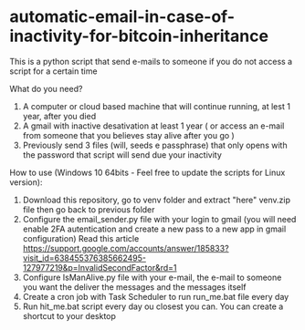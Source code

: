 # automatic-email-in-case-of-inactivity-for-bitcoin-inheritance
This is a python script that send e-mails to someone if you do not access a script for a certain time

What do you need?
1) A computer or cloud based machine that will continue running, at lest 1 year, after you died
2) A gmail with inactive desativation at least 1 year ( or access an e-mail from someone that you believes stay alive after you go )
3) Previously send 3 files (will, seeds e passphrase) that only opens with the password that script will send due your inactivity

How to use (Windows 10 64bits - Feel free to update the scripts for Linux version):
1) Download this repository, go to venv folder and extract "here" venv.zip file then go back to previous folder
2) Configure the email_sender.py file with your login to gmail (you will need enable 2FA autentication and create a new pass to a new app in gmail configuration)
   Read this article https://support.google.com/accounts/answer/185833?visit_id=638455376385662495-127977219&p=InvalidSecondFactor&rd=1
3) Configure IsManAlive.py file with your e-mail, the e-mail to someone you want the deliver the messages and the messages itself
4) Create a cron job with Task Scheduler to run run_me.bat file every day
5) Run hit_me.bat script every day ou closest you can. You can create a shortcut to your desktop
   
